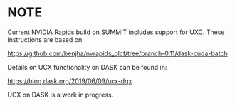 # NOTE

Current NVIDIA Rapids build on SUMMIT includes support for UXC. These instructions are based on 

<https://github.com/benjha/nvrapids_olcf/tree/branch-0.11/dask-cuda-batch>

Details on UCX functionality on DASK can be found in:

<https://blog.dask.org/2019/06/09/ucx-dgx>

UCX on DASK is a work in progress.
